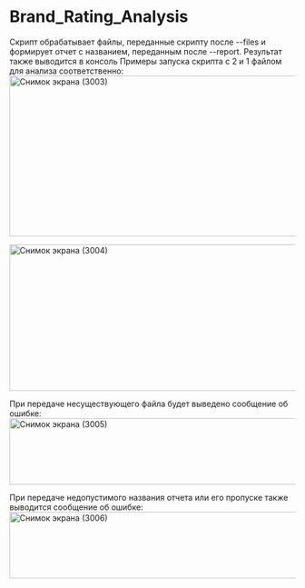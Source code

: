 # Brand_Rating_Analysis
Скрипт обрабатывает файлы, переданные скрипту после --files и формирует отчет с названием, переданным после --report. Результат также выводится в консоль
Примеры запуска скрипта с 2 и 1 файлом для анализа соответственно:
<img width="1516" height="283" alt="Снимок экрана (3003)" src="https://github.com/user-attachments/assets/3ed1e115-b8fc-46a7-af6c-b7cc118e4818" />

<img width="1348" height="258" alt="Снимок экрана (3004)" src="https://github.com/user-attachments/assets/fda28e2d-540e-4b90-a4ee-e4f4702568b1" />

При передаче несуществующего файла будет выведено сообщение об ошибке:
<img width="1193" height="117" alt="Снимок экрана (3005)" src="https://github.com/user-attachments/assets/d0e5b9a8-d56a-4826-bee0-69a880491ebf" />

При передаче недопустимого названия отчета или его пропуске также выводится сообщение об ошибке:
<img width="1074" height="117" alt="Снимок экрана (3006)" src="https://github.com/user-attachments/assets/50d36bf8-ef26-461c-b341-394ec1de553a" />
